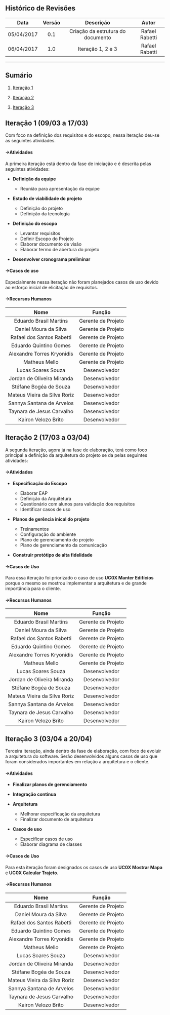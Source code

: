 ## Histórico de Revisões

| Data | Versão | Descrição | Autor |
|:----:|:------:|:---------:|:-----:|
|05/04/2017|0.1|Criação da estrutura do documento|Rafael Rabetti|
|06/04/2017|1.0|Iteração 1, 2 e 3|Rafael Rabetti|

***

## Sumário

1. [Iteração 1](#1-iteração-1)

2. [Iteração 2](#2-iteração-2)

3. [Iteração 3](#3-iteração-3)

## Iteração 1 (09/03 a 17/03)

Com foco na definição dos requisitos e do escopo, nessa iteração deu-se as seguintes atividades.

#### ->Atividades

A primeira iteração está dentro da fase de iniciação e é descrita pelas seguintes atividades:

* **Definição da equipe**
   * Reunião para apresentação da equipe

* **Estudo de viabilidade do projeto**
   * Definição do projeto
   * Definição da tecnologia

* **Definição do escopo**
   * Levantar requisitos
   * Definir Escopo do Projeto
   * Elaborar documento de visão
   * Elaborar termo de abertura do projeto

* **Desenvolver cronograma preliminar**

#### ->Casos de uso

Especialmente nessa iteração não foram planejados casos de uso devido ao esforço inicial de elicitação de requisitos.

#### ->Recursos Humanos
| Nome | Função |
|:----:|:------:|
|Eduardo Brasil Martins|Gerente de Projeto|
|Daniel Moura da Silva|Gerente de Projeto|
|Rafael dos Santos Rabetti|Gerente de Projeto|
|Eduardo Quintino Gomes|Gerente de Projeto|
|Alexandre Torres Kryonidis|Gerente de Projeto|
|Matheus Mello|Gerente de Projeto|
|Lucas Soares Souza|Desenvolvedor|
|Jordan de Oliveira Miranda|Desenvolvedor|
|Stéfane Bogéa de Souza|Desenvolvedor|
|Mateus Vieira da Silva Roriz|Desenvolvedor|
|Sannya Santana de Arvelos|Desenvolvedor|
|Taynara de Jesus Carvalho|Desenvolvedor|
|Kairon	Velozo Brito|Desenvolvedor|

## Iteração 2 (17/03 a 03/04)

A segunda iteração, agora já na fase de elaboração, terá como foco principal a definição da arquitetura do projeto se da pelas seguintes atividades:

#### ->Atividades

* **Especificação do Escopo**
   * Elaborar EAP
   * Definição da Arquitetura
   * Questionário com alunos para validação dos requisitos
   * Identificar casos de uso

* **Planos de gerência inical do projeto**
   * Treinamentos
   * Configuração do ambiente
   * Plano de gerenciamento do projeto
   * Plano de gerenciamento da comunicação

* **Construir protótipo de alta fidelidade**

#### ->Casos de Uso

Para essa iteração foi priorizado o caso de uso **UC0X Manter Edifícios** porque o mesmo se mostrou implementar a arquitetura e de grande importância para o cliente.

#### ->Recursos Humanos
| Nome | Função |
|:----:|:------:|
|Eduardo Brasil Martins|Gerente de Projeto|
|Daniel Moura da Silva|Gerente de Projeto|
|Rafael dos Santos Rabetti|Gerente de Projeto|
|Eduardo Quintino Gomes|Gerente de Projeto|
|Alexandre Torres Kryonidis|Gerente de Projeto|
|Matheus Mello|Gerente de Projeto|
|Lucas Soares Souza|Desenvolvedor|
|Jordan de Oliveira Miranda|Desenvolvedor|
|Stéfane Bogéa de Souza|Desenvolvedor|
|Mateus Vieira da Silva Roriz|Desenvolvedor|
|Sannya Santana de Arvelos|Desenvolvedor|
|Taynara de Jesus Carvalho|Desenvolvedor|
|Kairon	Velozo Brito|Desenvolvedor|

## Iteração 3 (03/04 a 20/04)

Terceira iteração, ainda dentro da fase de elaboração, com foco de evoluir a arquitetura do software. Serão desenvolvidos alguns casos de uso que foram considerados importantes em relação a arquitetura e o cliente.

#### ->Atividades

* **Finalizar planos de gerenciamento**

* **Integração contínua**

* **Arquitetura**
   * Melhorar especificação da arquitetura
   * Finalizar documento de arquitetura

* **Casos de uso**
   * Especificar casos de uso
   * Elaborar diagrama de classes
   

#### ->Casos de Uso

Para esta iteração foram designados os casos de uso **UC0X Mostrar Mapa** e **UC0X Calcular Trajeto**.

#### ->Recursos Humanos
| Nome | Função |
|:----:|:------:|
|Eduardo Brasil Martins|Gerente de Projeto|
|Daniel Moura da Silva|Gerente de Projeto|
|Rafael dos Santos Rabetti|Gerente de Projeto|
|Eduardo Quintino Gomes|Gerente de Projeto|
|Alexandre Torres Kryonidis|Gerente de Projeto|
|Matheus Mello|Gerente de Projeto|
|Lucas Soares Souza|Desenvolvedor|
|Jordan de Oliveira Miranda|Desenvolvedor|
|Stéfane Bogéa de Souza|Desenvolvedor|
|Mateus Vieira da Silva Roriz|Desenvolvedor|
|Sannya Santana de Arvelos|Desenvolvedor|
|Taynara de Jesus Carvalho|Desenvolvedor|
|Kairon	Velozo Brito|Desenvolvedor|